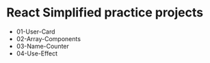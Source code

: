 # React Simplified practice projects

+ 01-User-Card
+ 02-Array-Components
+ 03-Name-Counter
+ 04-Use-Effect
